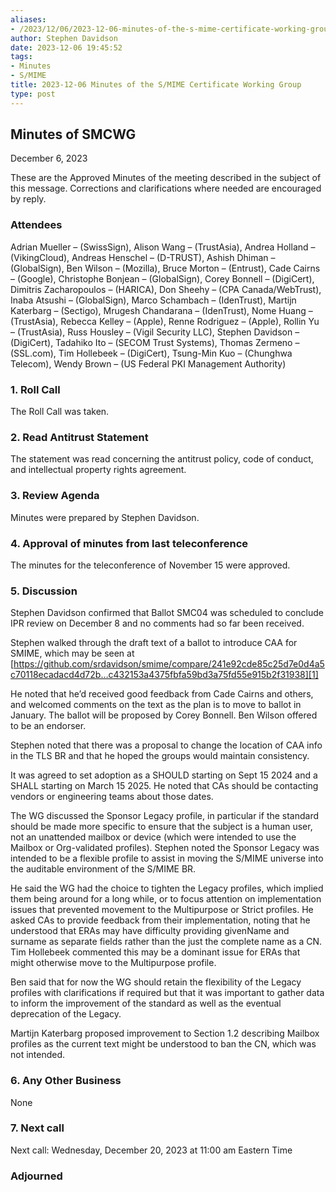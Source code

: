 ```yaml
---
aliases:
- /2023/12/06/2023-12-06-minutes-of-the-s-mime-certificate-working-group/
author: Stephen Davidson
date: 2023-12-06 19:45:52
tags:
- Minutes
- S/MIME
title: 2023-12-06 Minutes of the S/MIME Certificate Working Group
type: post
---
```


## Minutes of SMCWG

December 6, 2023

These are the Approved Minutes of the meeting described in the subject of this message. Corrections and clarifications where needed are encouraged by reply.

### Attendees

Adrian Mueller – (SwissSign), Alison Wang – (TrustAsia), Andrea Holland – (VikingCloud), Andreas Henschel – (D-TRUST), Ashish Dhiman – (GlobalSign), Ben Wilson – (Mozilla), Bruce Morton – (Entrust), Cade Cairns – (Google), Christophe Bonjean – (GlobalSign), Corey Bonnell – (DigiCert), Dimitris Zacharopoulos – (HARICA), Don Sheehy – (CPA Canada/WebTrust), Inaba Atsushi – (GlobalSign), Marco Schambach – (IdenTrust), Martijn Katerbarg – (Sectigo), Mrugesh Chandarana – (IdenTrust), Nome Huang – (TrustAsia), Rebecca Kelley – (Apple), Renne Rodriguez – (Apple), Rollin Yu – (TrustAsia), Russ Housley – (Vigil Security LLC), Stephen Davidson – (DigiCert), Tadahiko Ito – (SECOM Trust Systems), Thomas Zermeno – (SSL.com), Tim Hollebeek – (DigiCert), Tsung-Min Kuo – (Chunghwa Telecom), Wendy Brown – (US Federal PKI Management Authority)

### 1. Roll Call

The Roll Call was taken.

### 2. Read Antitrust Statement

The statement was read concerning the antitrust policy, code of conduct, and intellectual property rights agreement.

### 3. Review Agenda

Minutes were prepared by Stephen Davidson.

### 4. Approval of minutes from last teleconference

The minutes for the teleconference of November 15 were approved.

### 5. Discussion

Stephen Davidson confirmed that Ballot SMC04 was scheduled to conclude IPR review on December 8 and no comments had so far been received.

Stephen walked through the draft text of a ballot to introduce CAA for SMIME, which may be seen at [https://github.com/srdavidson/smime/compare/241e92cde85c25d7e0d4a5c70118ecadacd4d72b…c432153a4375fbfa59bd3a75fd55e915b2f31938][1]

He noted that he’d received good feedback from Cade Cairns and others, and welcomed comments on the text as the plan is to move to ballot in January. The ballot will be proposed by Corey Bonnell. Ben Wilson offered to be an endorser.

Stephen noted that there was a proposal to change the location of CAA info in the TLS BR and that he hoped the groups would maintain consistency.

It was agreed to set adoption as a SHOULD starting on Sept 15 2024 and a SHALL starting on March 15 2025. He noted that CAs should be contacting vendors or engineering teams about those dates.

The WG discussed the Sponsor Legacy profile, in particular if the standard should be made more specific to ensure that the subject is a human user, not an unattended mailbox or device (which were intended to use the Mailbox or Org-validated profiles). Stephen noted the Sponsor Legacy was intended to be a flexible profile to assist in moving the S/MIME universe into the auditable environment of the S/MIME BR.

He said the WG had the choice to tighten the Legacy profiles, which implied them being around for a long while, or to focus attention on implementation issues that prevented movement to the Multipurpose or Strict profiles. He asked CAs to provide feedback from their implementation, noting that he understood that ERAs may have difficulty providing givenName and surname as separate fields rather than the just the complete name as a CN. Tim Hollebeek commented this may be a dominant issue for ERAs that might otherwise move to the Multipurpose profile.

Ben said that for now the WG should retain the flexibility of the Legacy profiles with clarifications if required but that it was important to gather data to inform the improvement of the standard as well as the eventual deprecation of the Legacy.

Martijn Katerbarg proposed improvement to Section 1.2 describing Mailbox profiles as the current text might be understood to ban the CN, which was not intended.

### 6. Any Other Business

None

### 7. Next call

Next call: Wednesday, December 20, 2023 at 11:00 am Eastern Time

### Adjourned

[1]: https://github.com/srdavidson/smime/compare/241e92cde85c25d7e0d4a5c70118ecadacd4d72b...c432153a4375fbfa59bd3a75fd55e915b2f31938